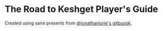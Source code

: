 # The Road to Keshget Player's Guide

Created using sane presents from [@jonathanlurie's gitbuook](https://jonathanlurie.github.io/book).